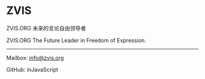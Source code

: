 # ZVIS

ZVIS.ORG 未来的言论自由领导者

ZVIS.ORG The Future Leader in Freedom of Expression.

---

Mailbox: info@zvis.org

GitHub: inJavaScript
